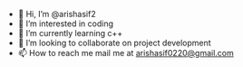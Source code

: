 - 👋 Hi, I’m @arishasif2
- 👀 I’m interested in coding
- 🌱 I’m currently learning c++
- 💞️ I’m looking to collaborate on project development
- 📫 How to reach me mail me at arishasif0220@gmail.com

<!---
arishasif2/arishasif2 is a ✨ special ✨ repository because its `README.md` (this file) appears on your GitHub profile.
You can click the Preview link to take a look at your changes.
--->
